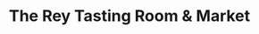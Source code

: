 ---
title: "The Rey Tasting Room & Market"
url: /eau-claire/the-rey-tasting-room-und-market/
shop: Wein
---